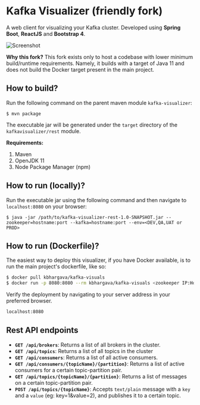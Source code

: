 # Kafka Visualizer (friendly fork)

A web client for visualizing your Kafka cluster. Developed using **Spring Boot**, **ReactJS** and **Bootstrap 4**.

![Screenshot](https://github.com/enthusiast94/kafka-visualizer/blob/master/screenshot_1.png)

**Why this fork?**
This fork exists only to host a codebase with lower minimum build/runtime requirements. Namely, it builds with a target of Java 11 and does not build the Docker target present in the main project.

## How to build?

Run the following command on the parent maven module `kafka-visualizer`:

`$ mvn package`

The executable jar will be generated under the `target` directory of the `kafkavisualizer/rest` module.

**Requirements:**

1.  Maven
2.  OpenJDK 11
3.  Node Package Manager (npm)

## How to run (locally)?

Run the executable jar using the following command and then navigate to `localhost:8080` on your browser:

`$ java -jar /path/to/kafka-visualizer-rest-1.0-SNAPSHOT.jar --zookeeper=hostname:port --kafka=hostname:port --env=<DEV,QA,UAT or PROD>`

## How to run (Dockerfile)?
The easiest way to deploy this visualizer, if you have Docker available, is to run the main project's dockerfile, like so:
```sh
$ docker pull kbhargava/kafka-visuals
$ docker run -p 8080:8080 --rm kbhargava/kafka-visuals <zookeeper IP:Host> <kafka IP:host> <DEV, PROD, UAT, QA>
```

Verify the deployment by navigating to your server address in your preferred browser.

```sh
localhost:8080
```

## Rest API endpoints

- **`GET /api/brokers`**: Returns a list of all brokers in the cluster.
- **`GET /api/topics`**: Returns a list of all topics in the cluster
- **`GET /api/consumers`**: Returns a list of all active consumers.
- **`GET /api/consumers/{topicName}/{partition}`**: Returns a list of active consumers for a certain topic-partition pair.
- **`GET /api/topics/{topicName}/{partition}`**: Returns a list of messages on a certain topic-partition pair.
- **`POST /api/topics/{topicName}`**: Accepts `text/plain` message with a `key` and a `value` (eg: key=1&value=2), and publishes it to a certain topic.
